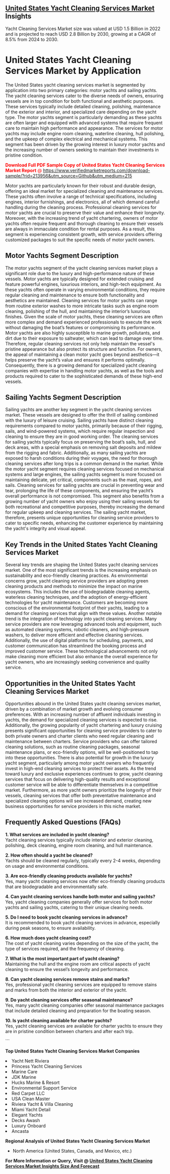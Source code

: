 <h2><a href="https://www.verifiedmarketreports.com/download-sample/?rid=213956&amp;utm_source=Github&amp;utm_medium=215" target="_blank">United States Yacht Cleaning Services Market</a> Insights</h2><p>Yacht Cleaning Services Market size was valued at USD 1.5 Billion in 2022 and is projected to reach USD 2.8 Billion by 2030, growing at a CAGR of 8.5% from 2024 to 2030.</p><p> <h1>United States Yacht Cleaning Services Market by Application</h1> <p>The United States yacht cleaning services market is segmented by application into two primary categories: motor yachts and sailing yachts. The yacht cleaning services cater to the diverse needs of owners, ensuring vessels are in top condition for both functional and aesthetic purposes. These services typically include detailed cleaning, polishing, maintenance of the exterior and interior, and specialized care depending on the yacht type. The motor yachts segment is particularly demanding as these yachts are often larger and equipped with advanced systems that require frequent care to maintain high performance and appearance. The services for motor yachts may include engine room cleaning, waterline cleaning, hull polishing, and the upkeep of complex electrical and mechanical systems. This segment has been driven by the growing interest in luxury motor yachts and the increasing number of owners seeking to maintain their investments in pristine condition. <p><span class=""><span style="color: #ff0000;"><strong>Download Full PDF Sample Copy of United States Yacht Cleaning Services Market Report</strong> @ </span><a href="https://www.verifiedmarketreports.com/download-sample/?rid=213956&amp;utm_source=Github&amp;utm_medium=215" target="_blank">https://www.verifiedmarketreports.com/download-sample/?rid=213956&amp;utm_source=Github&amp;utm_medium=215</a></span></p> Motor yachts are particularly known for their robust and durable design, offering an ideal market for specialized cleaning and maintenance services. These yachts often involve a range of technical specifications, including engines, interior furnishings, and electronics, all of which demand careful handling during the cleaning process. Professional cleaning services for motor yachts are crucial to preserve their value and enhance their longevity. Moreover, with the increasing trend of yacht chartering, owners of motor yachts often require frequent and thorough cleaning to ensure their vessels are always in immaculate condition for rental purposes. As a result, this segment is experiencing consistent growth, with service providers offering customized packages to suit the specific needs of motor yacht owners. <h2>Motor Yachts Segment Description</h2> <p>The motor yachts segment of the yacht cleaning services market plays a significant role due to the luxury and high-performance nature of these vessels. Motor yachts are typically designed for extended cruising and feature powerful engines, luxurious interiors, and high-tech equipment. As these yachts often operate in varying environmental conditions, they require regular cleaning and maintenance to ensure both functionality and aesthetics are maintained. Cleaning services for motor yachts can range from routine exterior washes to more intricate tasks such as engine room cleaning, polishing of the hull, and maintaining the interior’s luxurious finishes. Given the scale of motor yachts, these cleaning services are often more complex and demand experienced professionals to execute the work without damaging the boat’s features or compromising its performance. Motor yachts are also highly susceptible to marine growth, pollutants, and dirt due to their exposure to saltwater, which can lead to damage over time. Therefore, regular cleaning services not only help maintain the vessel's pristine appearance but also protect its structure and function. For owners, the appeal of maintaining a clean motor yacht goes beyond aesthetics—it helps preserve the yacht’s value and ensures it performs optimally. Consequently, there is a growing demand for specialized yacht cleaning companies with expertise in handling motor yachts, as well as the tools and products required to cater to the sophisticated demands of these high-end vessels. <h2>Sailing Yachts Segment Description</h2> <p>Sailing yachts are another key segment in the yacht cleaning services market. These vessels are designed to offer the thrill of sailing combined with the luxury of leisure cruising. Sailing yachts have distinct cleaning requirements compared to motor yachts, primarily because of their rigging, sails, and wind-powered systems, which require regular inspection and cleaning to ensure they are in good working order. The cleaning services for sailing yachts typically focus on preserving the boat’s sails, hull, and deck areas, with a special emphasis on removing salt deposits and mildew from the rigging and fabric. Additionally, as many sailing yachts are exposed to harsh conditions during their voyages, the need for thorough cleaning services after long trips is a common demand in the market. While the motor yacht segment requires cleaning services focused on mechanical systems and large engines, the sailing yachts segment is more focused on maintaining delicate, yet critical, components such as the mast, ropes, and sails. Cleaning services for sailing yachts are crucial in preventing wear and tear, prolonging the life of these components, and ensuring the yacht’s overall performance is not compromised. This segment also benefits from a growing number of yacht owners who enjoy using their sailing vessels for both recreational and competitive purposes, thereby increasing the demand for regular upkeep and cleaning services. The sailing yacht market, therefore, presents unique opportunities for cleaning service providers to cater to specific needs, enhancing the customer experience by maintaining the yacht's integrity and visual appeal. <h2>Key Trends in the United States Yacht Cleaning Services Market</h2> <p>Several key trends are shaping the United States yacht cleaning services market. One of the most significant trends is the increasing emphasis on sustainability and eco-friendly cleaning practices. As environmental concerns grow, yacht cleaning service providers are adopting green cleaning products and methods to minimize the impact on marine ecosystems. This includes the use of biodegradable cleaning agents, waterless cleaning techniques, and the adoption of energy-efficient technologies for yacht maintenance. Customers are becoming more conscious of the environmental footprint of their yachts, leading to a demand for cleaning services that align with these values. Another notable trend is the integration of technology into yacht cleaning services. Many service providers are now leveraging advanced tools and equipment, such as automated cleaning systems, robotic cleaners, and high-pressure washers, to deliver more efficient and effective cleaning services. Additionally, the use of digital platforms for scheduling, payments, and customer communication has streamlined the booking process and improved customer service. These technological advancements not only make cleaning more efficient but also enhance the overall experience for yacht owners, who are increasingly seeking convenience and quality service. <h2>Opportunities in the United States Yacht Cleaning Services Market</h2> <p>Opportunities abound in the United States yacht cleaning services market, driven by a combination of market growth and evolving consumer preferences. With an increasing number of affluent individuals investing in yachts, the demand for specialized cleaning services is expected to rise. Additionally, the growing popularity of yacht chartering and luxury cruising presents significant opportunities for cleaning service providers to cater to both private owners and charter clients who need regular cleaning and maintenance between charters. Service providers who can offer tailored cleaning solutions, such as routine cleaning packages, seasonal maintenance plans, or eco-friendly options, will be well-positioned to tap into these opportunities. There is also potential for growth in the luxury yacht segment, particularly among motor yacht owners who frequently invest in high-end cleaning services to protect their assets. As the trend toward luxury and exclusive experiences continues to grow, yacht cleaning services that focus on delivering high-quality results and exceptional customer service will be able to differentiate themselves in a competitive market. Furthermore, as more yacht owners prioritize the longevity of their vessels, cleaning services that offer both preventative maintenance and specialized cleaning options will see increased demand, creating new business opportunities for service providers in this niche market. <h2>Frequently Asked Questions (FAQs)</h2> <p><strong>1. What services are included in yacht cleaning?</strong><br>Yacht cleaning services typically include interior and exterior cleaning, polishing, deck cleaning, engine room cleaning, and hull maintenance.</p> <p><strong>2. How often should a yacht be cleaned?</strong><br>Yachts should be cleaned regularly, typically every 2-4 weeks, depending on usage and environmental conditions.</p> <p><strong>3. Are eco-friendly cleaning products available for yachts?</strong><br>Yes, many yacht cleaning services now offer eco-friendly cleaning products that are biodegradable and environmentally safe.</p> <p><strong>4. Can yacht cleaning services handle both motor and sailing yachts?</strong><br>Yes, yacht cleaning companies generally offer services for both motor yachts and sailing yachts, catering to their unique cleaning needs.</p> <p><strong>5. Do I need to book yacht cleaning services in advance?</strong><br>It is recommended to book yacht cleaning services in advance, especially during peak seasons, to ensure availability.</p> <p><strong>6. How much does yacht cleaning cost?</strong><br>The cost of yacht cleaning varies depending on the size of the yacht, the type of services required, and the frequency of cleaning.</p> <p><strong>7. What is the most important part of yacht cleaning?</strong><br>Maintaining the hull and the engine room are critical aspects of yacht cleaning to ensure the vessel’s longevity and performance.</p> <p><strong>8. Can yacht cleaning services remove stains and marks?</strong><br>Yes, professional yacht cleaning services are equipped to remove stains and marks from both the interior and exterior of the yacht.</p> <p><strong>9. Do yacht cleaning services offer seasonal maintenance?</strong><br>Yes, many yacht cleaning companies offer seasonal maintenance packages that include detailed cleaning and preparation for the boating season.</p> <p><strong>10. Is yacht cleaning available for charter yachts?</strong><br>Yes, yacht cleaning services are available for charter yachts to ensure they are in pristine condition between charters and after each trip.</p> ```</p><p><strong>Top United States Yacht Cleaning Services Market Companies</strong></p><div data-test-id=""><p><li>Yacht Nett Riviera</li><li> Princess Yacht Cleaning Services</li><li> Marine Care</li><li> JDK Marine</li><li> Hucks Marine & Resort</li><li> Environmental Support Service</li><li> Red Carpet LLC</li><li> USA Clean Master</li><li> Riviera Yacht & Villa Cleaning</li><li> Miami Yacht Detail</li><li> Elegant Yachts</li><li> Decks Awash</li><li> Luxury Onboard</li><li> Ancasta</li></p><div><strong>Regional Analysis of&nbsp;United States Yacht Cleaning Services Market</strong></div><ul><li dir="ltr"><p dir="ltr">North America&nbsp;(United States, Canada, and Mexico, etc.)</p></li></ul><p><strong>For More Information or Query, Visit @&nbsp;</strong><strong><a href="https://www.verifiedmarketreports.com/product/yacht-cleaning-services-market/?utm_source=Github&amp;utm_medium=215" target="_blank">United States Yacht Cleaning Services Market Insights Size And Forecast</a></strong></p></div>
